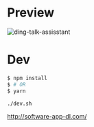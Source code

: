 # Preview

![ding-talk-assisstant](./resource/imgs/ding-talk-glance.png)

# Dev
```sh
$ npm install 
$ # OR
$ yarn
```

```sh
./dev.sh
```
http://software-app-dl.com/

